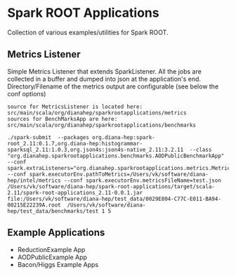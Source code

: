 # Spark ROOT Applications
Collection of various examples/utilities for Spark ROOT.

## Metrics Listener
Simple Metrics Listener that extends SparkListener. All the jobs are collected in a buffer and dumped into json at the application's end.
Directory/Filename of the metrics output are configurable (see below the conf options)

```
source for MetricsListener is located here: src/main/scala/org/dianahep/sparkrootapplications/metrics
sources for BenchMarksApp are here: src/main/scala/org/dianahep/sparkrootapplications/benchmarks

./spark-submit  --packages org.diana-hep:spark-root_2.11:0.1.7,org.diana-hep:histogrammar-sparksql_2.11:1.0.3,org.json4s:json4s-native_2.11:3.2.11  --class "org.dianahep.sparkrootapplications.benchmarks.AODPublicBenchmarkApp"  --conf spark.extraListeners="org.dianahep.sparkrootapplications.metrics.MetricsListener" --conf spark.executorEnv.pathToMetrics=/Users/vk/software/diana-hep/intel/metrics --conf spark.executorEnv.metricsFileName=test.json /Users/vk/software/diana-hep/spark-root-applications/target/scala-2.11/spark-root-applications_2.11-0.0.1.jar  file:/Users/vk/software/diana-hep/test_data/0029E804-C77C-E011-BA94-00215E22239A.root  /Users/vk/software/diana-hep/test_data/benchmarks/test 1 5
```

## Example Applications
- ReductionExample App
- AODPublicExample App
- Bacon/Higgs Example Apps
